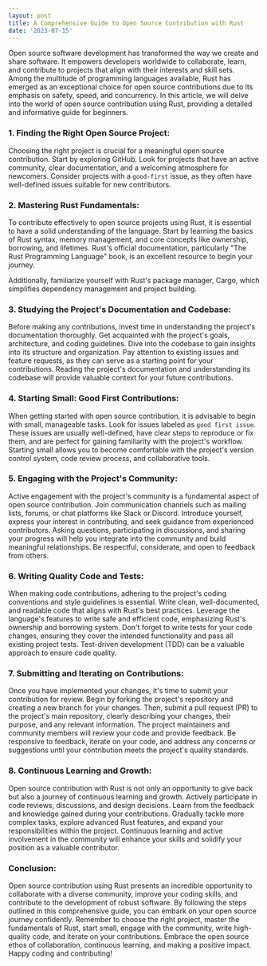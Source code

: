 ```yaml
---
layout: post
title: A Comprehensive Guide to Open Source Contribution with Rust
date: '2023-07-15'
---
```


Open source software development has transformed the way we create and share software. 
It empowers developers worldwide to collaborate, learn, and contribute to projects that align with their interests and skill sets. 
Among the multitude of programming languages available, Rust has emerged as an exceptional choice for open source contributions due to its emphasis on safety, speed, and concurrency. 
In this article, we will delve into the world of open source contribution using Rust, providing a detailed and informative guide for beginners.

### 1. Finding the Right Open Source Project:

Choosing the right project is crucial for a meaningful open source contribution. 
Start by exploring GitHub. Look for projects that have an active community, clear documentation, and a welcoming atmosphere for newcomers. 
Consider projects with a `good-first` issue, as they often have well-defined issues suitable for new contributors.

### 2. Mastering Rust Fundamentals:

To contribute effectively to open source projects using Rust, it is essential to have a solid understanding of the language. 
Start by learning the basics of Rust syntax, memory management, and core concepts like ownership, borrowing, and lifetimes. 
Rust's official documentation, particularly "The Rust Programming Language" book, is an excellent resource to begin your journey. 

Additionally, familiarize yourself with Rust's package manager, Cargo, which simplifies dependency management and project building.

### 3. Studying the Project's Documentation and Codebase:

Before making any contributions, invest time in understanding the project's documentation thoroughly. 
Get acquainted with the project's goals, architecture, and coding guidelines.
Dive into the codebase to gain insights into its structure and organization. 
Pay attention to existing issues and feature requests, as they can serve as a starting point for your contributions. 
Reading the project's documentation and understanding its codebase will provide valuable context for your future contributions.

### 4. Starting Small: Good First Contributions:

When getting started with open source contribution, it is advisable to begin with small, manageable tasks. 
Look for issues labeled as `good first issue`. 
These issues are usually well-defined, have clear steps to reproduce or fix them, and are perfect for gaining familiarity with the project's workflow. 
Starting small allows you to become comfortable with the project's version control system, code review process, and collaborative tools.

### 5. Engaging with the Project's Community:

Active engagement with the project's community is a fundamental aspect of open source contribution. 
Join communication channels such as mailing lists, forums, or chat platforms like Slack or Discord. 
Introduce yourself, express your interest in contributing, and seek guidance from experienced contributors. 
Asking questions, participating in discussions, and sharing your progress will help you integrate into the community and build meaningful relationships. 
Be respectful, considerate, and open to feedback from others.

### 6. Writing Quality Code and Tests:

When making code contributions, adhering to the project's coding conventions and style guidelines is essential. 
Write clean, well-documented, and readable code that aligns with Rust's best practices. 
Leverage the language's features to write safe and efficient code, emphasizing Rust's ownership and borrowing system. 
Don't forget to write tests for your code changes, ensuring they cover the intended functionality and pass all existing project tests. 
Test-driven development (TDD) can be a valuable approach to ensure code quality.

### 7. Submitting and Iterating on Contributions:

Once you have implemented your changes, it's time to submit your contribution for review. 
Begin by forking the project's repository and creating a new branch for your changes. 
Then, submit a pull request (PR) to the project's main repository, clearly describing your changes, their purpose, and any relevant information. 
The project maintainers and community members will review your code and provide feedback. 
Be responsive to feedback, iterate on your code, and address any concerns or suggestions until your contribution meets the project's quality standards.

### 8. Continuous Learning and Growth:

Open source contribution with Rust is not only an opportunity to give back but also a journey of continuous learning and growth. 
Actively participate in code reviews, discussions, and design decisions. 
Learn from the feedback and knowledge gained during your contributions. 
Gradually tackle more complex tasks, explore advanced Rust features, and expand your responsibilities within the project. 
Continuous learning and active involvement in the community will enhance your skills and solidify your position as a valuable contributor.

### Conclusion:

Open source contribution using Rust presents an incredible opportunity to collaborate with a diverse community, improve your coding skills, and contribute to the development of robust software. 
By following the steps outlined in this comprehensive guide, you can embark on your open source journey confidently. 
Remember to choose the right project, master the fundamentals of Rust, start small, engage with the community, write high-quality code, and iterate on your contributions. 
Embrace the open source ethos of collaboration, continuous learning, and making a positive impact. 
Happy coding and contributing!

